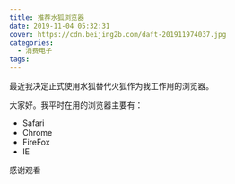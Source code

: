 ```yaml
---
title: 推荐水狐浏览器
date: 2019-11-04 05:32:31
cover: https://cdn.beijing2b.com/daft-201911974037.jpg
categories:
  - 消费电子
tags:
---
```

最近我决定正式使用水狐替代火狐作为我工作用的浏览器。


<!-- more -->

大家好。我平时在用的浏览器主要有：
- Safari 
- Chrome
- FireFox
- IE 


感谢观看